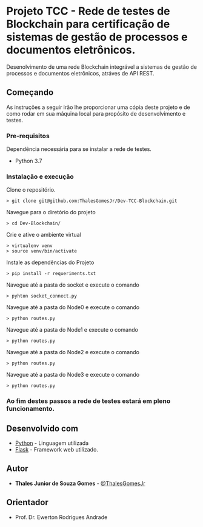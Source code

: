 # Projeto TCC - Rede de testes de Blockchain para certificação de sistemas de gestão de processos e documentos eletrônicos.

Desenolvimento de uma rede Blockchain integrável a sistemas de gestão de processos e documentos eletrônicos, atráves de API REST.

## Começando

As instruções a seguir irão lhe proporcionar uma cópia deste projeto e de como rodar em sua máquina local para propósito de desenvolvimento e testes. 
### Pre-requisitos

Dependência necessária para se instalar a rede de testes.

- Python 3.7

### Instalação e execução

Clone o repositório.
```
> git clone git@github.com:ThalesGomesJr/Dev-TCC-Blockchain.git
```

Navegue para o diretório do projeto
```
> cd Dev-Blockchain/
```

Crie e ative o ambiente virtual
```
> virtualenv venv
> source venv/bin/activate
```

Instale as dependências do Projeto
```
> pip install -r requeriments.txt
```

Navegue até a pasta do socket e execute o comando
```
> pyhton socket_connect.py
```


Navegue até a pasta do Node0 e execute o comando
```
> python routes.py
```

Navegue até a pasta do Node1 e execute o comando
```
> python routes.py
```

Navegue até a pasta do Node2 e execute o comando
```
> python routes.py
```

Navegue até a pasta do Node3 e execute o comando
```
> python routes.py
```

### Ao fim destes passos a rede de testes estará em pleno funcionamento.


## Desenvolvido com
* [Python](https://www.python.org/) - Linguagem utilizada
* [Flask](https://flask.palletsprojects.com/en/1.1.x/) - Framework web utilizado.

## Autor

* **Thales Junior de Souza Gomes** - [@ThalesGomesJr](https://github.com/ThalesGomesJr)

## Orientador

* Prof. Dr. Ewerton Rodrigues Andrade
